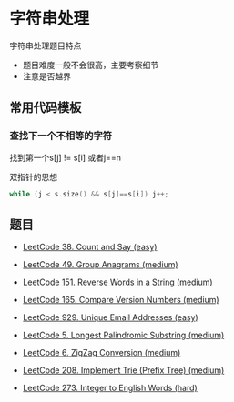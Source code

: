 # 字符串处理

字符串处理题目特点

- 题目难度一般不会很高，主要考察细节
- 注意是否越界

## 常用代码模板

### 查找下一个不相等的字符

找到第一个s[j] != s[i] 或者j==n

双指针的思想

```cpp
while (j < s.size() && s[j]==s[i]) j++;
```


## 题目

- [LeetCode 38. Count and Say (easy)](https://github.com/muyids/leetcode/blob/master/algorithms/1-100/38.count-and-say.md)

- [LeetCode 49. Group Anagrams (medium)](https://github.com/muyids/leetcode/blob/master/algorithms/1-100/49.group-anagrams.md)

- [LeetCode 151. Reverse Words in a String (medium)](https://github.com/muyids/leetcode/blob/master/algorithms/101-200/151.reverse-words-in-a-string.md)

- [LeetCode 165. Compare Version Numbers (medium)](https://github.com/muyids/leetcode/blob/master/algorithms/101-200/165.compare-version-numbers.md)

- [LeetCode 929. Unique Email Addresses (easy)](https://github.com/muyids/leetcode/blob/master/algorithms/901-1000/929.unique-email-addresses.md)

- [LeetCode 5. Longest Palindromic Substring (medium)](https://github.com/muyids/leetcode/blob/master/algorithms/1-100/5.longest-palindromic-substring.md)

- [LeetCode 6. ZigZag Conversion (medium)](https://github.com/muyids/leetcode/blob/master/algorithms/1-100/6.zigzag-conversion.md)

- [LeetCode 208. Implement Trie (Prefix Tree) (medium)](https://github.com/muyids/leetcode/blob/master/algorithms/201-300/208.implement-trie-prefix-tree.md)

- [LeetCode 273. Integer to English Words (hard)](https://github.com/muyids/leetcode/blob/master/algorithms/201-300/273.integer-to-english-words.md)

